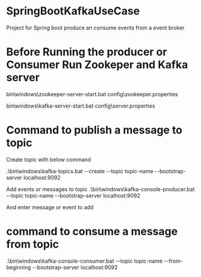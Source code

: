 # SpringBootKafkaUseCase
Project for Spring boot produce an consume events from a event broker


# Before Running the producer or Consumer Run Zookeper and Kafka server

 bin\windows\zookeeper-server-start.bat config\zookeeper.properties

 bin\windows\kafka-server-start.bat config\server.properties

# Command to publish a message to topic

Create topic with below command

.\bin\windows\kafka-topics.bat --create --topic topic-name --bootstrap-server localhost:9092

Add events or messages to topic
.\bin\windows\kafka-console-producer.bat --topic topic-name --bootstrap-server localhost:9092

And enter message or event to add

# command to consume a message from topic

.\bin\windows\kafka-console-consumer.bat --topic topic-name --from-beginning --bootstrap-server localhost:9092

